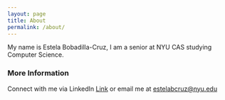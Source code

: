 ```yaml
---
layout: page
title: About
permalink: /about/
---
```


My name is Estela Bobadilla-Cruz, I am a senior at NYU CAS studying Computer Science. 

### More Information

Connect with me via LinkedIn [Link](https://www.linkedin.com/in/estelabobadilla-cruz/) or email me at estelabcruz@nyu.edu 
